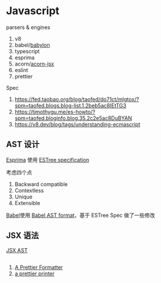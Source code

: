# Javascript

parsers & engines

1. v8
1. babel/[babylon](https://github.com/babel/babylon)
1. typescript
1. esprima
1. acorn/[acorn-jsx](https://github.com/acornjs/acorn-jsx)
1. eslint
1. prettier

Spec

1. https://fed.taobao.org/blog/taofed/do71ct/mlgtox/?spm=taofed.blogs.blog-list.1.2beb5ac8IEtTG3
1. https://timothygu.me/es-howto/?spm=taofed.bloginfo.blog.35.2c2e5ac8DuBYAN
1. https://v8.dev/blog/tags/understanding-ecmascript

## AST 设计

[Esprima](https://docs.esprima.org/en/latest/syntax-tree-format.html) 使用 [ESTree specification](https://github.com/estree/estree)

考虑四个点

1. Backward compatible
1. Contextless
1. Unique
1. Extensible

[Babel](https://babeljs.io/docs/en/babel-parser#output)使用 [Babel AST format](https://github.com/babel/babel/blob/main/packages/babel-parser/ast/spec.md)，基于 ESTree Spec 做了一些修改

## JSX 语法

[JSX AST](https://github.com/facebook/jsx)

##

1. [A Prettier Formatter](https://archive.jlongster.com/A-Prettier-Formatter)
1. [a prettier printer](https://homepages.inf.ed.ac.uk/wadler/papers/prettier/prettier.pdf)
